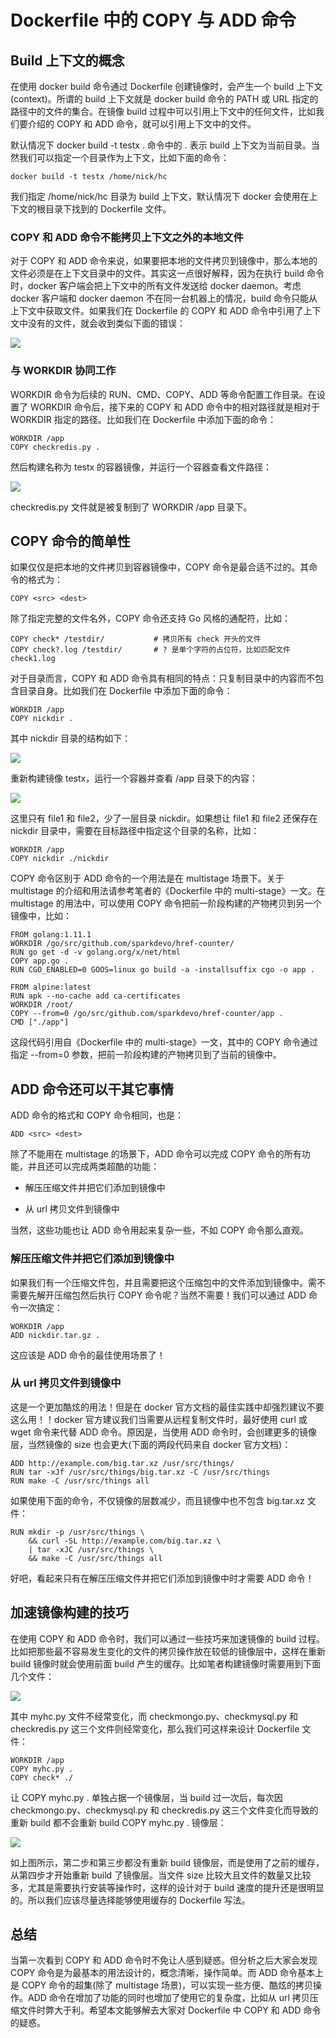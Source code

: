 # Dockerfile 中的 COPY 与 ADD 命令

## Build 上下文的概念

在使用 docker build 命令通过 Dockerfile 创建镜像时，会产生一个 build 上下文(context)。所谓的 build 上下文就是 docker build 命令的 PATH 或 URL 指定的路径中的文件的集合。在镜像 build 过程中可以引用上下文中的任何文件，比如我们要介绍的 COPY 和 ADD 命令，就可以引用上下文中的文件。

默认情况下 docker build -t testx . 命令中的 . 表示 build 上下文为当前目录。当然我们可以指定一个目录作为上下文，比如下面的命令：

```
docker build -t testx /home/nick/hc
```

我们指定 /home/nick/hc 目录为 build 上下文，默认情况下 docker 会使用在上下文的根目录下找到的 Dockerfile 文件。

### COPY 和 ADD 命令不能拷贝上下文之外的本地文件

对于 COPY 和 ADD 命令来说，如果要把本地的文件拷贝到镜像中，那么本地的文件必须是在上下文目录中的文件。其实这一点很好解释，因为在执行 build 命令时，docker 客户端会把上下文中的所有文件发送给 docker daemon。考虑 docker 客户端和 docker daemon 不在同一台机器上的情况，build 命令只能从上下文中获取文件。如果我们在 Dockerfile 的 COPY 和 ADD 命令中引用了上下文中没有的文件，就会收到类似下面的错误：

![](../static/img/docker/d001.png)

### 与 WORKDIR 协同工作

WORKDIR 命令为后续的 RUN、CMD、COPY、ADD 等命令配置工作目录。在设置了 WORKDIR 命令后，接下来的 COPY 和 ADD 命令中的相对路径就是相对于 WORKDIR 指定的路径。比如我们在 Dockerfile 中添加下面的命令：

```
WORKDIR /app
COPY checkredis.py .
```

然后构建名称为 testx 的容器镜像，并运行一个容器查看文件路径：

![](../static/img/docker/d002.png)

checkredis.py 文件就是被复制到了 WORKDIR /app 目录下。

## COPY 命令的简单性

如果仅仅是把本地的文件拷贝到容器镜像中，COPY 命令是最合适不过的。其命令的格式为：

```
COPY <src> <dest>
```

除了指定完整的文件名外，COPY 命令还支持 Go 风格的通配符，比如：

```
COPY check* /testdir/           # 拷贝所有 check 开头的文件
COPY check?.log /testdir/       # ? 是单个字符的占位符，比如匹配文件 check1.log
```

对于目录而言，COPY 和 ADD 命令具有相同的特点：只复制目录中的内容而不包含目录自身。比如我们在 Dockerfile 中添加下面的命令：

```
WORKDIR /app
COPY nickdir .
```

其中 nickdir 目录的结构如下：

![](../static/img/docker/d003.png)

重新构建镜像 testx，运行一个容器并查看 /app 目录下的内容：

![](../static/img/docker/d004.png)

这里只有 file1 和 file2，少了一层目录 nickdir。如果想让 file1 和 file2 还保存在 nickdir 目录中，需要在目标路径中指定这个目录的名称，比如：

```
WORKDIR /app
COPY nickdir ./nickdir
```

COPY 命令区别于 ADD 命令的一个用法是在 multistage 场景下。关于 multistage 的介绍和用法请参考笔者的《Dockerfile 中的 multi-stage》一文。在 multistage 的用法中，可以使用 COPY 命令把前一阶段构建的产物拷贝到另一个镜像中，比如：

```
FROM golang:1.11.1
WORKDIR /go/src/github.com/sparkdevo/href-counter/
RUN go get -d -v golang.org/x/net/html
COPY app.go .
RUN CGO_ENABLED=0 GOOS=linux go build -a -installsuffix cgo -o app .

FROM alpine:latest
RUN apk --no-cache add ca-certificates
WORKDIR /root/
COPY --from=0 /go/src/github.com/sparkdevo/href-counter/app .
CMD ["./app"]
```

这段代码引用自《Dockerfile 中的 multi-stage》一文，其中的 COPY 命令通过指定 --from=0 参数，把前一阶段构建的产物拷贝到了当前的镜像中。

## ADD 命令还可以干其它事情

ADD 命令的格式和 COPY 命令相同，也是：

```
ADD <src> <dest>
```

除了不能用在 multistage 的场景下，ADD 命令可以完成 COPY 命令的所有功能，并且还可以完成两类超酷的功能：

- 解压压缩文件并把它们添加到镜像中

- 从 url 拷贝文件到镜像中

当然，这些功能也让 ADD 命令用起来复杂一些，不如 COPY 命令那么直观。

### 解压压缩文件并把它们添加到镜像中

如果我们有一个压缩文件包，并且需要把这个压缩包中的文件添加到镜像中。需不需要先解开压缩包然后执行 COPY 命令呢？当然不需要！我们可以通过 ADD 命令一次搞定：

```
WORKDIR /app
ADD nickdir.tar.gz .
```

这应该是 ADD 命令的最佳使用场景了！

### 从 url 拷贝文件到镜像中

这是一个更加酷炫的用法！但是在 docker 官方文档的最佳实践中却强烈建议不要这么用！！docker 官方建议我们当需要从远程复制文件时，最好使用 curl 或 wget 命令来代替 ADD 命令。原因是，当使用 ADD 命令时，会创建更多的镜像层，当然镜像的 size 也会更大(下面的两段代码来自 docker 官方文档)：

```
ADD http://example.com/big.tar.xz /usr/src/things/
RUN tar -xJf /usr/src/things/big.tar.xz -C /usr/src/things
RUN make -C /usr/src/things all
```

如果使用下面的命令，不仅镜像的层数减少，而且镜像中也不包含 big.tar.xz 文件：

```
RUN mkdir -p /usr/src/things \
    && curl -SL http://example.com/big.tar.xz \
    | tar -xJC /usr/src/things \
    && make -C /usr/src/things all
```

好吧，看起来只有在解压压缩文件并把它们添加到镜像中时才需要 ADD 命令！

## 加速镜像构建的技巧

在使用 COPY 和 ADD 命令时，我们可以通过一些技巧来加速镜像的 build 过程。比如把那些最不容易发生变化的文件的拷贝操作放在较低的镜像层中，这样在重新 build 镜像时就会使用前面 build 产生的缓存。比如笔者构建镜像时需要用到下面几个文件：

![](../static/img/docker/d005.png)

其中 myhc.py 文件不经常变化，而 checkmongo.py、checkmysql.py 和 checkredis.py 这三个文件则经常变化，那么我们可这样来设计 Dockerfile 文件：

```
WORKDIR /app
COPY myhc.py .
COPY check* ./
```

让 COPY myhc.py . 单独占据一个镜像层，当 build 过一次后，每次因 checkmongo.py、checkmysql.py 和 checkredis.py 这三个文件变化而导致的重新 build 都不会重新 build COPY myhc.py . 镜像层：

![](../static/img/docker/d006.png)

如上图所示，第二步和第三步都没有重新 build 镜像层，而是使用了之前的缓存，从第四步才开始重新 build 了镜像层。当文件 size 比较大且文件的数量又比较多，尤其是需要执行安装等操作时，这样的设计对于 build 速度的提升还是很明显的。所以我们应该尽量选择能够使用缓存的 Dockerfile 写法。

## 总结

当第一次看到 COPY 和 ADD 命令时不免让人感到疑惑。但分析之后大家会发现 COPY 命令是为最基本的用法设计的，概念清晰，操作简单。而 ADD 命令基本上是 COPY 命令的超集(除了 multistage 场景)，可以实现一些方便、酷炫的拷贝操作。ADD 命令在增加了功能的同时也增加了使用它的复杂度，比如从 url 拷贝压缩文件时弊大于利。希望本文能够解去大家对 Dockerfile 中 COPY 和 ADD 命令的疑惑。
